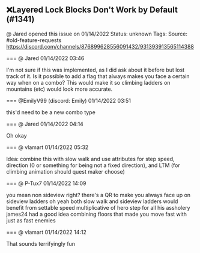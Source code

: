 ## ❌Layered Lock Blocks Don't Work by Default (#1341)
@ Jared opened this issue on 01/14/2022
Status: unknown
Tags: 
Source: #old-feature-requests https://discord.com/channels/876899628556091432/931393913565114388


=== @ Jared 01/14/2022 03:46

I'm not sure if this was implemented, as I did ask about it before but lost track of it. Is it possible to add a flag that always makes you face a certain way when on a combo? This would make it so climbing ladders on mountains (etc) would look more accurate.

=== @EmilyV99 (discord: Emily) 01/14/2022 03:51

this'd need to be a new combo type

=== @ Jared 01/14/2022 04:14

Oh okay

=== @ vlamart 01/14/2022 05:32

Idea: combine this with slow walk and use attributes for step speed, direction (0 or something for being not a fixed direction), and LTM (for climbing animation should quest maker choose)

=== @ P-Tux7 01/14/2022 14:09

you mean non sideview right?
there's a QR to make you always face up on sideview ladders
oh yeah both slow walk and sideview ladders would benefit from settable speed
multiplicative of hero step
for all his assholery james24 had a good idea combining floors that made you move fast with just as fast enemies

=== @ vlamart 01/14/2022 14:12

That sounds terrifyingly fun
